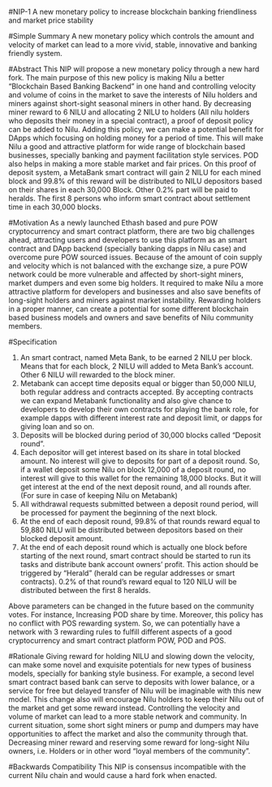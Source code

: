 #NIP-1
A new monetary policy to increase blockchain banking friendliness and market price stability
 
#Simple Summary
A new monetary policy which controls the amount and velocity of market can lead to a more vivid, stable, innovative and banking friendly system.

#Abstract
This NIP will propose a new monetary policy through a new hard fork. The main purpose of this new policy is making Nilu a better “Blockchain Based Banking Backend” in one hand and controlling velocity and volume of coins in the market to save the interests of Nilu holders and miners against short-sight seasonal miners in other hand. By decreasing miner reward to 6 NILU and allocating 2 NILU to holders (All nilu holders who deposits their money in a special contract), a proof of deposit policy can be added to Nilu. Adding this policy, we can make a potential benefit for DApps which focusing on holding money for a period of time. This will make Nilu a good and attractive platform for wide range of blockchain based businesses, specially banking and payment facilitation style services. POD also helps in making a more stable market and fair prices. 
On this proof of deposit system, a MetaBank smart contract will gain 2 NILU for each mined block and 99.8% of this reward will be distributed to NILU depositors based on their shares in each 30,000 Block. Other 0.2% part will be paid to heralds. The first 8 persons who inform smart contract about settlement time in each 30,000 blocks.
 
#Motivation
As a newly launched Ethash based and pure POW cryptocurrency and smart contract platform, there are two big challenges ahead, attracting users and developers to use this platform as an smart contract and DApp backend (specially banking dapps in Nilu case) and overcome pure POW sourced issues. Because of the amount of coin supply and velocity which is not balanced with the exchange size, a pure POW network could be more vulnerable and affected by short-sight miners, market dumpers and even some big holders.
It required to make Nilu a more attractive platform for developers and businesses and also save benefits of long-sight holders and miners against market instability. Rewarding holders in a proper manner, can create a potential for some different blockchain based business models and owners and save benefits of Nilu community members.
 
#Specification
1. An smart contract, named Meta Bank, to be earned 2 NILU per block. Means that for each block, 2 NILU will added to Meta Bank’s account. Other 6 NILU will rewarded to the block miner.
2. Metabank can accept time deposits equal or bigger than 50,000 NILU, both regular address and contracts accepted. By accepting contracts we can expand Metabank functionality and also give chance to developers to develop their own contracts for playing the bank role, for example dapps with different interest rate and deposit limit, or dapps for giving loan and so on.
3. Deposits will be blocked during period of 30,000 blocks called “Deposit round”.
4. Each depositor will get interest based on its share in total blocked amount. No interest will give to deposits for part of a deposit round. So, if a wallet deposit some Nilu on block 12,000 of a deposit round, no interest will give to this wallet for the remaining 18,000 blocks. But it will get interest at the end of the next deposit round, and all rounds after. (For sure in case of keeping Nilu on Metabank)
5. All withdrawal requests submitted between a deposit round period, will be processed for payment the beginning of the next block.
6. At the end of each deposit round, 99.8% of that rounds reward equal to 59,880 NILU will be distributed between depositors based on their blocked deposit amount.
7. At the end of each deposit round which is actually one block before starting of the next round, smart contract should be started to run its tasks and distribute bank account owners’ profit. This action should be triggered by “Herald” (herald can be regular addresses or smart contracts). 0.2% of that round’s reward equal to 120 NILU will be distributed between the first 8 heralds.

Above parameters can be changed in the future based on the community votes. For instance, Increasing POD share by time. Moreover, this policy has no conflict with POS rewarding system. So, we can potentially have a network with 3 rewarding rules to fulfill different aspects of a good cryptocurrency and smart contract platform POW, POD and POS. 

#Rationale
Giving reward for holding NILU and slowing down the velocity, can make some novel and exquisite potentials for new types of business models, specially for banking style business. For example, a second level smart contract based bank can serve to deposits with lower balance, or a service for free but delayed transfer of Nilu will be imaginable with this new model.
This change also will encourage Nilu holders to keep their Nilu out of the market and get some reward instead. Controlling the velocity and volume of market can lead to a more stable network and community. In current situation, some short sight miners or pump and dumpers may have opportunities to affect the market and also the community through that. Decreasing miner reward and reserving some reward for long-sight Nilu owners, i.e. Holders or in other word “loyal members of the community”.

 
#Backwards Compatibility
This NIP is consensus incompatible with the current Nilu chain and would cause a hard fork when enacted.
